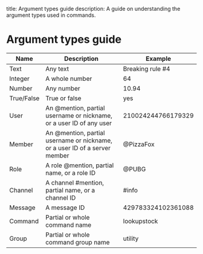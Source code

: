 title: Argument types guide
description: A guide on understanding the argument types used in commands.

# Argument types guide

| Name       | Description                                                                | Example            |
|------------|----------------------------------------------------------------------------|--------------------|
| Text       | Any text                                                                   | Breaking rule #4   |
| Integer    | A whole number                                                             | 64                 |
| Number     | Any number                                                                 | 10.94              |
| True/False | True or false                                                              | yes                |
| User       | An @mention, partial username or nickname, or a user ID of any user        | 210024244766179329 |
| Member     | An @mention, partial username or nickname, or a user ID of a server member | @PizzaFox          |
| Role       | A role @mention, partial name, or a role ID                                | @PUBG              |
| Channel    | A channel #mention, partial name, or a channel ID                          | #info              |
| Message    | A message ID                                                               | 429783324102361088 |
| Command    | Partial or whole command name                                              | lookupstock        |
| Group      | Partial or whole command group name                                        | utility            |

